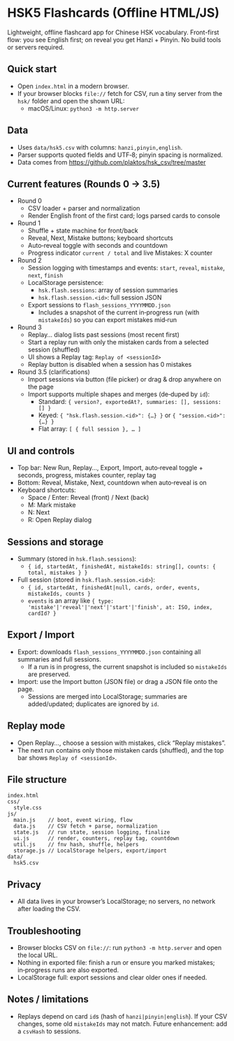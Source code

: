 # HSK5 Flashcards (Offline HTML/JS)

Lightweight, offline flashcard app for Chinese HSK vocabulary. Front-first flow: you see English first; on reveal you get Hanzi + Pinyin. No build tools or servers required.

## Quick start

- Open `index.html` in a modern browser.
- If your browser blocks `file://` fetch for CSV, run a tiny server from the `hsk/` folder and open the shown URL:
  - macOS/Linux: `python3 -m http.server`

## Data

- Uses `data/hsk5.csv` with columns: `hanzi,pinyin,english`.
- Parser supports quoted fields and UTF‑8; pinyin spacing is normalized.
- Data comes from https://github.com/plaktos/hsk_csv/tree/master

## Current features (Rounds 0 → 3.5)

- Round 0
  - CSV loader + parser and normalization
  - Render English front of the first card; logs parsed cards to console
- Round 1
  - Shuffle + state machine for front/back
  - Reveal, Next, Mistake buttons; keyboard shortcuts
  - Auto‑reveal toggle with seconds and countdown
  - Progress indicator `current / total` and live Mistakes: X counter
- Round 2
  - Session logging with timestamps and events: `start`, `reveal`, `mistake`, `next`, `finish`
  - LocalStorage persistence:
    - `hsk.flash.sessions`: array of session summaries
    - `hsk.flash.session.<id>`: full session JSON
  - Export sessions to `flash_sessions_YYYYMMDD.json`
    - Includes a snapshot of the current in‑progress run (with `mistakeIds`) so you can export mistakes mid‑run
- Round 3
  - Replay… dialog lists past sessions (most recent first)
  - Start a replay run with only the mistaken cards from a selected session (shuffled)
  - UI shows a Replay tag: `Replay of <sessionId>`
  - Replay button is disabled when a session has 0 mistakes
- Round 3.5 (clarifications)
  - Import sessions via button (file picker) or drag & drop anywhere on the page
  - Import supports multiple shapes and merges (de‑duped by `id`):
    - Standard: `{ version?, exportedAt?, summaries: [], sessions: [] }`
    - Keyed: `{ "hsk.flash.session.<id>": {…} }` or `{ "session.<id>": {…} }`
    - Flat array: `[ { full session }, … ]`

## UI and controls

- Top bar: New Run, Replay…, Export, Import, auto‑reveal toggle + seconds, progress, mistakes counter, replay tag
- Bottom: Reveal, Mistake, Next, countdown when auto‑reveal is on
- Keyboard shortcuts:
  - Space / Enter: Reveal (front) / Next (back)
  - M: Mark mistake
  - N: Next
  - R: Open Replay dialog

## Sessions and storage

- Summary (stored in `hsk.flash.sessions`):
  - `{ id, startedAt, finishedAt, mistakeIds: string[], counts: { total, mistakes } }`
- Full session (stored in `hsk.flash.session.<id>`):
  - `{ id, startedAt, finishedAt|null, cards, order, events, mistakeIds, counts }`
  - `events` is an array like `{ type: 'mistake'|'reveal'|'next'|'start'|'finish', at: ISO, index, cardId? }`

## Export / Import

- Export: downloads `flash_sessions_YYYYMMDD.json` containing all summaries and full sessions.
  - If a run is in progress, the current snapshot is included so `mistakeIds` are preserved.
- Import: use the Import button (JSON file) or drag a JSON file onto the page.
  - Sessions are merged into LocalStorage; summaries are added/updated; duplicates are ignored by `id`.

## Replay mode

- Open Replay…, choose a session with mistakes, click “Replay mistakes”.
- The next run contains only those mistaken cards (shuffled), and the top bar shows `Replay of <sessionId>`.

## File structure

```text
index.html
css/
  style.css
js/
  main.js    // boot, event wiring, flow
  data.js    // CSV fetch + parse, normalization
  state.js   // run state, session logging, finalize
  ui.js      // render, counters, replay tag, countdown
  util.js    // fnv hash, shuffle, helpers
  storage.js // LocalStorage helpers, export/import
data/
  hsk5.csv
```

## Privacy

- All data lives in your browser’s LocalStorage; no servers, no network after loading the CSV.

## Troubleshooting

- Browser blocks CSV on `file://`: run `python3 -m http.server` and open the local URL.
- Nothing in exported file: finish a run or ensure you marked mistakes; in‑progress runs are also exported.
- LocalStorage full: export sessions and clear older ones if needed.

## Notes / limitations

- Replays depend on card `id`s (hash of `hanzi|pinyin|english`). If your CSV changes, some old `mistakeIds` may not match. Future enhancement: add a `csvHash` to sessions.
